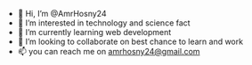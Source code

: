 - 👋 Hi, I’m @AmrHosny24
- 👀 I’m interested in technology and science fact
- 🌱 I’m currently learning web development
- 💞️ I’m looking to collaborate on best chance to learn and work
- 📫 you can reach me on amrhosny24@gmail.com

<!---
AmrHosny24/AmrHosny24 is a ✨ special ✨ repository because its `README.md` (this file) appears on your GitHub profile.
You can click the Preview link to take a look at your changes.
--->
